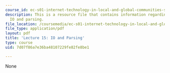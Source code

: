 ```yaml
---
course_id: ec-s01-internet-technology-in-local-and-global-communities-spring-2005-summer-2005
description: This is a resource file that contains information regarding lecture 15
  IO and parsing.
file_location: /coursemedia/ec-s01-internet-technology-in-local-and-global-communities-spring-2005-summer-2005/7d07f86a7e36ba48107229fe82fe8be1_MITEC_S01S05_l15_io_parsing.pdf
file_type: application/pdf
layout: pdf
title: 'Lecture 15: IO and Parsing'
type: course
uid: 7d07f86a7e36ba48107229fe82fe8be1

---
```

None